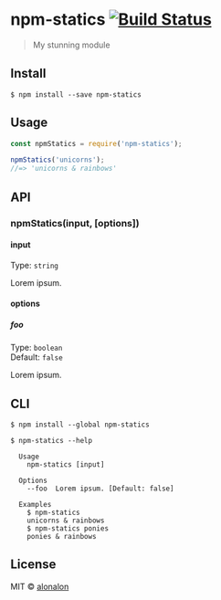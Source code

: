 # npm-statics [![Build Status](https://travis-ci.org/alonalon/npm-statics.svg?branch=master)](https://travis-ci.org/alonalon/npm-statics)

> My stunning module


## Install

```
$ npm install --save npm-statics
```


## Usage

```js
const npmStatics = require('npm-statics');

npmStatics('unicorns');
//=> 'unicorns & rainbows'
```


## API

### npmStatics(input, [options])

#### input

Type: `string`

Lorem ipsum.

#### options

##### foo

Type: `boolean`  
Default: `false`

Lorem ipsum.


## CLI

```
$ npm install --global npm-statics
```

```
$ npm-statics --help

  Usage
    npm-statics [input]

  Options
    --foo  Lorem ipsum. [Default: false]

  Examples
    $ npm-statics
    unicorns & rainbows
    $ npm-statics ponies
    ponies & rainbows
```


## License

MIT © [alonalon](http://github.com/alonalon)
